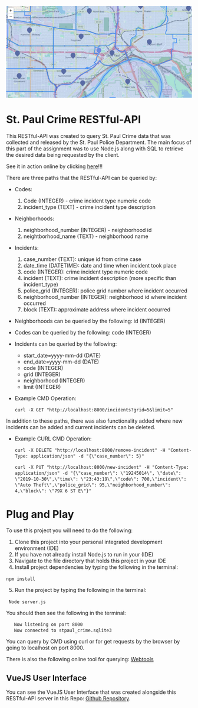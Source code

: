 ![Alt text](map.jpg)

# St. Paul Crime RESTful-API

This RESTful-API was created to query St. Paul Crime data that was collected and released by the St. Paul Police Department. The main focus of this part of the assignment was to use Node.js along with SQL to retrieve the desired data being requested by the client. 

See it in action online by clicking [here](https://tuck1297.github.io/Vue-Single-Page-St.-Paul-Crime/)!!!

There are three paths that the RESTful-API can be queried by: 

- Codes: 
  1. Code (INTEGER) - crime incident type numeric code
  2. incident_type (TEXT) - crime incident type description
- Neighborhoods:
  1. neighborhood_number (INTEGER) - neighborhood id
  2. neightborhood_name (TEXT) - neighborhood name
- Incidents: 
  1. case_number (TEXT): unique id from crime case
  2. date_time (DATETIME): date and time when incident took place
  3. code (INTEGER): crime incident type numeric code
  4. incident (TEXT): crime incident description (more specific than incident_type)
  5. police_grid (INTEGER): police grid number where incident occurred
  6. neighborhood_number (INTEGER): neighborhood id where incident occurred
  7. block (TEXT): approximate address where incident occurred

- Neighborhoods can be queried by the following: id (INTEGER)
- Codes can be queried by the following: code (INTEGER)
- Incidents can be queried by the following: 
   - start_date=yyyy-mm-dd (DATE)
   - end_date=yyyy-mm-dd (DATE)
   - code (INTEGER)
   - grid (INTEGER)
   - neighborhood (INTEGER)
   - limit (INTEGER)

- Example CMD Operation: 
   ```
   curl -X GET "http://localhost:8000/incidents?grid=5&limit=5"
   ```


In addition to these paths, there was also functionality added where new incidents can be added and current incidents 
can be deleted. 

- Example CURL CMD Operation: 
   ```
   curl -X DELETE "http://localhost:8000/remove-incident" -H "Content-Type: application/json" -d "{\"case_number\": 5}"
   ```
   ```
   curl -X PUT "http://localhost:8000/new-incident" -H "Content-Type: application/json" -d "{\"case_number\": \"19245014\", \"date\": \"2019-10-30\",\"time\": \"23:43:19\",\"code\": 700,\"incident\": \"Auto Theft\",\"police_grid\": 95,\"neighborhood_number\": 4,\"block\": \"79X 6 ST E\"}"
   ```

# Plug and Play

To use this project you will need to do the following: 

1. Clone this project into your personal integrated development environment (IDE)
2. If you have not already install Node.js to run in your (IDE)
3. Navigate to the file directory that holds this project in your IDE
4. Install project dependencies by typing the following in the terminal: 

```npm install```

5. Run the project by typing the following in the terminal: 

``` Node server.js```

You should then see the following in the terminal: 

``` 
   Now listening on port 8000
   Now connected to stpaul_crime.sqlite3
```

You can query by CMD using curl or for get requests by the browser by going to localhost on port 8000. 

There is also the following online tool for querying: [Webtools](https://www.webtools.services/online-rest-api-client)

## VueJS User Interface

You can see the VueJS User Interface that was created alongside this RESTful-API server in this Repo: [Github Repository](https://github.com/tuck1297/crime-vuejs-ui/).